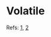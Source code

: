 # Volatile


Refs: [1](https://www.geeksforgeeks.org/understanding-volatile-qualifier-c-set-1-introduction/), [2](https://www.geeksforgeeks.org/understanding-volatile-qualifier-in-c/)



